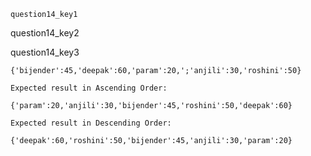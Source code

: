 ```ngMeta
question14_key1
```

question14_key2



question14_key3


```
{'bijender':45,'deepak':60,'param':20,';'anjili':30,'roshini':50}
```
```
Expected result in Ascending Order:

{'param':20,'anjili':30,'bijender':45,'roshini':50,'deepak':60}
```
```
Expected result in Descending Order:

{'deepak':60,'roshini':50,'bijender':45,'anjili':30,'param':20}
```
